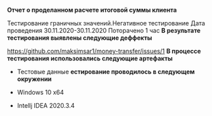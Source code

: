 **Отчет о проделанном расчете итоговой суммы клиента**

Тестирование граничных значений.Негативное тестирование
Дата проведения 30.11.2020-30.11.2020 
Поторачено 1 час
**В результате тестирования выявлены следующие деффекты**

https://github.com/maksimsar1/money-transfer/issues/1
**В процессе тестирования использовались следующие артефакты**
- Тестовые данные
**естирование проводилось в следующем окружении**

- Windows 10 x64
- Intellj IDEA 2020.3.4
